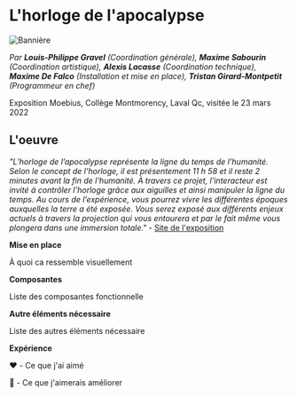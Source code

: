 # L'horloge de l'apocalypse

![Bannière](https://tim-montmorency.com/2022/projets/L-horloge-de-l-apocalypse/docs/web/medias/banniere_page_projet.jpg)

*Par **Louis-Philippe Gravel** (Coordination générale), **Maxime Sabourin** (Coordination artistique), **Alexis Lacasse** (Coordination technique), **Maxime De Falco** (Installation et mise en place), **Tristan Girard-Montpetit** (Programmeur en chef)*

Exposition Moebius, Collège Montmorency, Laval Qc, visitée le 23 mars 2022

## L'oeuvre

*"L’horloge de l’apocalypse représente la ligne du temps de l’humanité. Selon le concept de l’horloge, il est présentement 11 h 58 et il reste 2 minutes avant la fin de l’humanité. À travers ce projet, l’interacteur est invité à contrôler l’horloge grâce aux aiguilles et ainsi manipuler la ligne du temps. Au cours de l’expérience, vous pourrez vivre les différentes époques auxquelles la terre a été exposée. Vous serez exposé aux différents enjeux actuels à travers la projection qui vous entourera et par le fait même vous plongera dans une immersion totale."* - [Site de l'exposition](https://tim-montmorency.com/2022/projets/L-horloge-de-l-apocalypse/docs/web/index.html)

**Mise en place**

À quoi ca ressemble visuellement

**Composantes**

Liste des composantes fonctionnelle

**Autre éléments nécessaire**

Liste des autres éléments nécessaire

**Expérience**

❤️ - Ce que j'ai aimé
  
🤔 - Ce que j'aimerais améliorer
